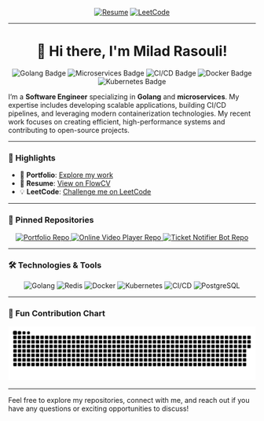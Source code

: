 <p align="center">
  <a href="https://flowcv.com/resume/utca234ak1"><img alt="Resume" src="https://img.shields.io/badge/Resume-View%20on%20FlowCV-blue?style=for-the-badge&logo=flowcv&logoColor=white" /></a>
  <a href="https://leetcode.com/milad75rasouli/"><img alt="LeetCode" src="https://img.shields.io/badge/-LeetCode-FFA116?style=for-the-badge&logo=LeetCode&logoColor=black" /></a>
</p>

---

<h1 align="center">👋 Hi there, I'm Milad Rasouli!</h1>

<p align="center">
  <img src="https://img.shields.io/badge/Golang-00ADD8?style=for-the-badge&logo=go&logoColor=white" alt="Golang Badge" />
  <img src="https://img.shields.io/badge/Microservices-FF6F00?style=for-the-badge&logo=microgenetics&logoColor=white" alt="Microservices Badge" />
  <img src="https://img.shields.io/badge/CI%2FCD-3A3A3A?style=for-the-badge&logo=githubactions&logoColor=white" alt="CI/CD Badge" />
  <img src="https://img.shields.io/badge/Docker-2496ED?style=for-the-badge&logo=docker&logoColor=white" alt="Docker Badge" />
  <img src="https://img.shields.io/badge/Kubernetes-326CE5?style=for-the-badge&logo=kubernetes&logoColor=white" alt="Kubernetes Badge" />
</p>

I’m a **Software Engineer** specializing in **Golang** and **microservices**. My expertise includes developing scalable applications, building CI/CD pipelines, and leveraging modern containerization technologies. My recent work focuses on creating efficient, high-performance systems and contributing to open-source projects.

---

### 🌟 Highlights

- 🔗 **Portfolio**: [Explore my work](https://miladrasouli.darkube.app/)
- 💼 **Resume**: [View on FlowCV](https://flowcv.com/resume/utca234ak1)
- 💡 **LeetCode**: [Challenge me on LeetCode](https://leetcode.com/milad75rasouli/)

---

### 📌 Pinned Repositories

<p align="center">
  <a href="https://github.com/Milad75Rasouli/Portfolio">
    <img src="https://github-readme-stats.vercel.app/api/pin/?username=Milad75Rasouli&repo=Portfolio&theme=dark" alt="Portfolio Repo" />
  </a>
  <a href="https://github.com/Milad75Rasouli/online-video-player">
    <img src="https://github-readme-stats.vercel.app/api/pin/?username=Milad75Rasouli&repo=online-video-player&theme=dark" alt="Online Video Player Repo" />
  </a>
  <a href="https://github.com/Milad75Rasouli/Ticket-Notifier-Bot">
    <img src="https://github-readme-stats.vercel.app/api/pin/?username=Milad75Rasouli&repo=Ticket-Notifier-Bot&theme=dark" alt="Ticket Notifier Bot Repo" />
  </a>
</p>

---

### 🛠️ Technologies & Tools

<p align="center">
  <img src="https://img.shields.io/badge/Golang-00ADD8?style=for-the-badge&logo=go&logoColor=white" alt="Golang" />
  <img src="https://img.shields.io/badge/Redis-DC382D?style=for-the-badge&logo=redis&logoColor=white" alt="Redis" />
  <img src="https://img.shields.io/badge/Docker-2496ED?style=for-the-badge&logo=docker&logoColor=white" alt="Docker" />
  <img src="https://img.shields.io/badge/Kubernetes-326CE5?style=for-the-badge&logo=kubernetes&logoColor=white" alt="Kubernetes" />
  <img src="https://img.shields.io/badge/CI%2FCD-3A3A3A?style=for-the-badge&logo=githubactions&logoColor=white" alt="CI/CD" />
  <img src="https://img.shields.io/badge/PostgreSQL-4169E1?style=for-the-badge&logo=postgresql&logoColor=white" alt="PostgreSQL" />
</p>

---

### 🎉 Fun Contribution Chart

<picture>
  <source media="(prefers-color-scheme: dark)" srcset="https://raw.githubusercontent.com/Milad75Rasouli/Milad75Rasouli/output/github-snake-dark.svg" />
  <source media="(prefers-color-scheme: light)" srcset="https://raw.githubusercontent.com/Milad75Rasouli/Milad75Rasouli/output/github-snake.svg" />
  <img alt="GitHub Snake Contribution" src="github-snake.svg" />
</picture>

---

Feel free to explore my repositories, connect with me, and reach out if you have any questions or exciting opportunities to discuss!

<!---
Milad75Rasouli/Milad75Rasouli is a ✨ special ✨ repository because its `README.md` (this file) appears on your GitHub profile.
You can click the Preview link to take a look at your changes.
--->

